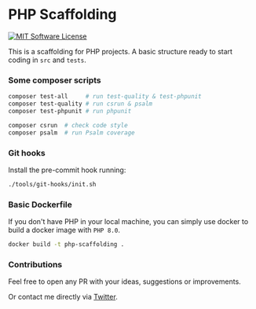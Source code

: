 # PHP Scaffolding

[![MIT Software License](https://img.shields.io/badge/license-MIT-green.svg)](LICENSE)

This is a scaffolding for PHP projects. A basic structure ready to start coding in `src` and `tests`.

### Some composer scripts

```bash
composer test-all     # run test-quality & test-phpunit
composer test-quality # run csrun & psalm
composer test-phpunit # run phpunit

composer csrun  # check code style
composer psalm  # run Psalm coverage
```

### Git hooks

Install the pre-commit hook running:

```bash
./tools/git-hooks/init.sh
```

### Basic Dockerfile

If you don't have PHP in your local machine, you can simply use docker to build a docker image with `PHP 8.0`.

```bash
docker build -t php-scaffolding .
```

### Contributions

Feel free to open any PR with your ideas, suggestions or improvements.

Or contact me directly via [Twitter](https://twitter.com/Chemaclass).
